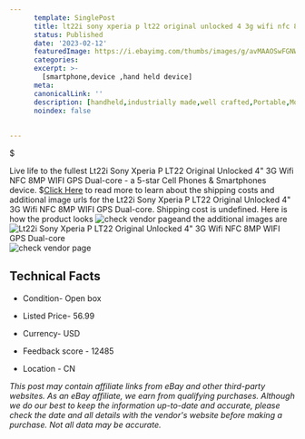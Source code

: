 ```yaml
---
      template: SinglePost
      title: lt22i sony xperia p lt22 original unlocked 4 3g wifi nfc 8mp wifi gps dual core
      status: Published
      date: '2023-02-12'
      featuredImage: https://i.ebayimg.com/thumbs/images/g/avMAAOSwFGNWRgGB/s-l225.jpg
      categories: 
      excerpt: >-
        [smartphone,device ,hand held device]
      meta:
      canonicalLink: ''
      description: [handheld,industrially made,well crafted,Portable,Mobile,Compact,Convenient,Lightweight,Maneuverable,Man-portable,Miniature,Carriable,Hand-held,Light,Holdable,Transportable,Mobile device,Pocket-sized,On-the-go,Wireless,Cordless,Compact size,Convenient size, smartphone,device ,hand held device]
      noindex: false
      
        
---
```

$

Live life to the fullest Lt22i Sony Xperia P LT22 Original Unlocked 4" 3G Wifi NFC 8MP WIFI GPS Dual-core - a 5-star Cell Phones & Smartphones device.
$[Click Here](https://www.ebay.com/itm/154320143275?hash=item23ee3283ab%3Ag%3AavMAAOSwFGNWRgGB&mkevt=1&mkcid=1&mkrid=711-53200-19255-0&campid=%253CePNCampaignId%253E&customid=%253CreferenceId%253E&toolid=10049) to read more to learn about the shipping costs and additional image urls for the Lt22i Sony Xperia P LT22 Original Unlocked 4" 3G Wifi NFC 8MP WIFI GPS Dual-core. Shipping cost is undefined. Here is how the product looks ![check vendor page](https://i.ebayimg.com/thumbs/images/g/avMAAOSwFGNWRgGB/s-l225.jpg)and the additional images are![Lt22i Sony Xperia P LT22 Original Unlocked 4" 3G Wifi NFC 8MP WIFI GPS Dual-core](https://i.ebayimg.com/images/g/avMAAOSwFGNWRgGB/s-l960.jpg)![check vendor page](https://origin-galleryplus.ebayimg.com/ws/web/154320143275_2_0_1/225x225.jpg,https://origin-galleryplus.ebayimg.com/ws/web/154320143275_3_0_1/225x225.jpg,https://origin-galleryplus.ebayimg.com/ws/web/154320143275_4_0_1/225x225.jpg,https://origin-galleryplus.ebayimg.com/ws/web/154320143275_5_0_1/225x225.jpg)



 ## Technical Facts 



     
      

 - Condition- Open box 


      

 - Listed Price- 56.99 


      

 - Currency- USD 


      

 - Feedback score - 12485 


      

 - Location - CN 


      
      

 *_This post may contain affiliate links from eBay and other third-party websites. As an eBay affiliate, we earn from qualifying purchases. Although we do our best to keep the information up-to-date and accurate, please check the date and all details with the vendor's website before making a purchase. Not all data may be accurate._*






